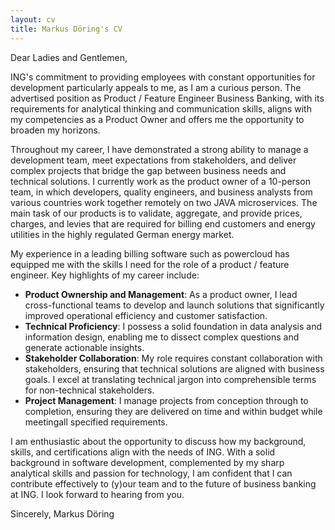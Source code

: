 ```yaml
---
layout: cv
title: Markus Döring's CV
---
```

Dear Ladies and Gentlemen,

ING's commitment to providing employees with constant opportunities for development particularly appeals to me, as I am a curious person. The advertised position as Product / Feature Engineer Business Banking, with its requirements for analytical thinking and communication skills, aligns with my competencies as a Product Owner and offers me the opportunity to broaden my horizons.

Throughout my career, I have demonstrated a strong ability to manage a development team, meet expectations from stakeholders, and deliver complex projects that bridge the gap between business needs and technical solutions. I currently work as the product owner of a 10-person team, in which developers, quality engineers, and business analysts from various countries work together remotely on two JAVA microservices. The main task of our products is to validate, aggregate, and provide prices, charges, and levies that are required for billing end customers and energy utilities in the highly regulated German energy market.

My experience in a leading billing software such as powercloud has equipped me with the skills I need for the role of a product / feature engineer. Key highlights of my career include:

- **Product Ownership and Management**: As a product owner, I lead cross-functional teams to develop and
  launch solutions that significantly improved operational efficiency and customer satisfaction.
- **Technical Proficiency**: I possess a solid foundation in data analysis and information design, enabling
  me to dissect complex questions and generate actionable insights.
- **Stakeholder Collaboration**: My role requires constant collaboration with stakeholders, ensuring that
  technical solutions are aligned with business goals. I excel at translating technical jargon into
  comprehensible terms for non-technical stakeholders.
- **Project Management**: I manage projects from conception through to completion, ensuring they are
  delivered on time and within budget while meetingall specified requirements.

I am enthusiastic about the opportunity to discuss how my background, skills, and certifications align with the needs of ING. With a solid background in software development, complemented by my sharp analytical skills and passion for technology, I am confident that I can contribute effectively to (y)our team and to the future of business banking at ING. I look forward to hearing from you.

Sincerely,
Markus Döring

<!--
### Last updated: 2024/03
-->
